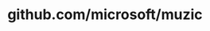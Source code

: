 ---
layout: post
title: github.com/microsoft/muzic
categories: link
tags: [انگلیسی, گیت‌هاب, برنامه‌نویسی]
---